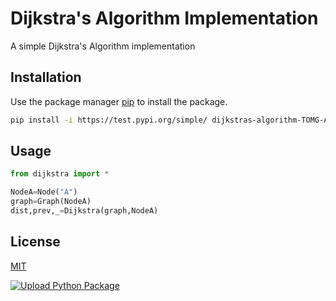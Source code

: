 # Dijkstra's Algorithm Implementation

A simple Dijkstra's Algorithm implementation

## Installation

Use the package manager [pip](https://pip.pypa.io/en/stable/) to install the package.

```bash
pip install -i https://test.pypi.org/simple/ dijkstras-algorithm-TOMG-A
```

## Usage

```python
from dijkstra import *

NodeA=Node("A")
graph=Graph(NodeA)
dist,prev,_=Dijkstra(graph,NodeA)
```

## License

[MIT](https://choosealicense.com/licenses/mit/)

[![Upload Python Package](https://github.com/TOMG-A/DijkstrasAlgorithm/actions/workflows/python-publish.yml/badge.svg)](https://github.com/TOMG-A/DijkstrasAlgorithm/actions/workflows/python-publish.yml)
